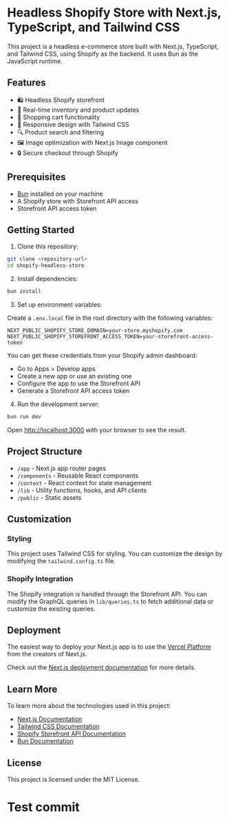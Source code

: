 # Headless Shopify Store with Next.js, TypeScript, and Tailwind CSS

This project is a headless e-commerce store built with Next.js, TypeScript, and Tailwind CSS, using Shopify as the backend. It uses Bun as the JavaScript runtime.

## Features

- 🛍️ Headless Shopify storefront
- 🔄 Real-time inventory and product updates
- 🛒 Shopping cart functionality
- 📱 Responsive design with Tailwind CSS
- 🔍 Product search and filtering
- 🖼️ Image optimization with Next.js Image component
- 🔒 Secure checkout through Shopify

## Prerequisites

- [Bun](https://bun.sh/) installed on your machine
- A Shopify store with Storefront API access
- Storefront API access token

## Getting Started

1. Clone this repository:

```bash
git clone <repository-url>
cd shopify-headless-store
```

2. Install dependencies:

```bash
bun install
```

3. Set up environment variables:

Create a `.env.local` file in the root directory with the following variables:

```
NEXT_PUBLIC_SHOPIFY_STORE_DOMAIN=your-store.myshopify.com
NEXT_PUBLIC_SHOPIFY_STOREFRONT_ACCESS_TOKEN=your-storefront-access-token
```

You can get these credentials from your Shopify admin dashboard:
- Go to Apps > Develop apps
- Create a new app or use an existing one
- Configure the app to use the Storefront API
- Generate a Storefront API access token

4. Run the development server:

```bash
bun run dev
```

Open [http://localhost:3000](http://localhost:3000) with your browser to see the result.

## Project Structure

- `/app` - Next.js app router pages
- `/components` - Reusable React components
- `/context` - React context for state management
- `/lib` - Utility functions, hooks, and API clients
- `/public` - Static assets

## Customization

### Styling

This project uses Tailwind CSS for styling. You can customize the design by modifying the `tailwind.config.ts` file.

### Shopify Integration

The Shopify integration is handled through the Storefront API. You can modify the GraphQL queries in `lib/queries.ts` to fetch additional data or customize the existing queries.

## Deployment

The easiest way to deploy your Next.js app is to use the [Vercel Platform](https://vercel.com/new) from the creators of Next.js.

Check out the [Next.js deployment documentation](https://nextjs.org/docs/app/building-your-application/deploying) for more details.

## Learn More

To learn more about the technologies used in this project:

- [Next.js Documentation](https://nextjs.org/docs)
- [Tailwind CSS Documentation](https://tailwindcss.com/docs)
- [Shopify Storefront API Documentation](https://shopify.dev/docs/api/storefront)
- [Bun Documentation](https://bun.sh/docs)

## License

This project is licensed under the MIT License.
# Test commit
